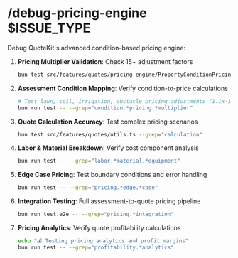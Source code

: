 # /debug-pricing-engine $ISSUE_TYPE

Debug QuoteKit's advanced condition-based pricing engine:

1. **Pricing Multiplier Validation**: Check 15+ adjustment factors
   ```bash
   bun test src/features/quotes/pricing-engine/PropertyConditionPricing.ts --verbose
   ```

2. **Assessment Condition Mapping**: Verify condition-to-price calculations  
   ```bash
   # Test lawn, soil, irrigation, obstacle pricing adjustments (1.1x-1.6x multipliers)
   bun run test -- --grep="condition.*pricing.*multiplier"
   ```

3. **Quote Calculation Accuracy**: Test complex pricing scenarios
   ```bash
   bun test src/features/quotes/utils.ts --grep="calculation"
   ```

4. **Labor & Material Breakdown**: Verify cost component analysis
   ```bash
   bun run test -- --grep="labor.*material.*equipment"
   ```

5. **Edge Case Pricing**: Test boundary conditions and error handling
   ```bash
   bun run test -- --grep="pricing.*edge.*case"
   ```

6. **Integration Testing**: Full assessment-to-quote pricing pipeline
   ```bash
   bun run test:e2e -- --grep="pricing.*integration"
   ```

7. **Pricing Analytics**: Verify quote profitability calculations
   ```bash
   echo "💰 Testing pricing analytics and profit margins"
   bun run test -- --grep="profitability.*analytics"
   ```